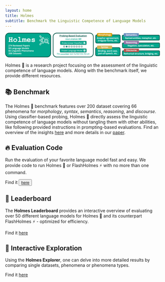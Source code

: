 ```yaml
---
layout: home
title: Holmes
subtitle: Benchmark the Linguistic Competence of Language Models
---
```


![Drag Racing](assets/img/benchmark.jpg)

Holmes 🔎 is a research project focusing on the assessment of the linguistic competence of language models.
Along with the benchmark itself, we provide different resources.


## 📚 Benchmark
The Holmes 🔎 benchmark features over 200 dataset covering 66 phenomena for *morphology*, *syntax*, *semantics*, *reasoning*, and *discourse*.
Using classifier-based probing, Holmes 🔎 directly assess the linguistic competence of language models without tangling them with other abilities, like following provided instructions in prompting-based evaluations.
Find an overview of the insights [here](https://holmes-benchmark.github.io/insights/) and more details in our [paper](todo).

## 🔥 Evaluation Code
Run the evaluation of your favorite language model fast and easy. We provide code to run Holmes 🔎 or FlashHolmes ⚡ with no more than one command.

Find it  <button name="button">[here](https://github.com/Holmes-Benchmark/holmes-evaluation)</button>

## 🚀 Leaderboard
The **Holmes Leaderboard** provides an interactive overview of evaluating over 50 different language models for Holmes 🔎 and its counterpart FlashHolmes ⚡ - optimized for efficiency.

Find it [here](https://holmes-leaderboard.streamlit.app)

## 🔎 Interactive Exploration
Using the **Holmes Explorer**, one can delve into more detailed results by comparing single datasets, phenomena or phenomena types.

Find it [here](https://holmes-explorer.streamlit.app)
